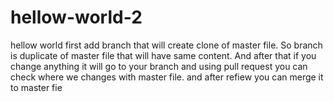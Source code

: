 # hellow-world-2
hellow world
first add branch that will create clone of master file.
So branch is duplicate of master file that will have same content.
And after that if you change anything it will go to your branch
and using pull request you can check where we changes with master file.
and after refiew you can merge it to master fie
